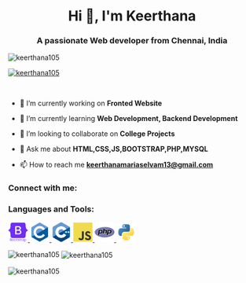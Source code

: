 <h1 align="center">Hi 👋, I'm Keerthana</h1>
<h3 align="center">A passionate Web developer from Chennai, India</h3>

<p align="left"> <img src="https://komarev.com/ghpvc/?username=keerthana105&label=Profile%20views&color=0e75b6&style=flat" alt="keerthana105" /> </p>

<p align="left"> <a href="https://github.com/ryo-ma/github-profile-trophy"><img src="https://github-profile-trophy.vercel.app/?username=keerthana105" alt="keerthana105" /></a> </p>

<p align="left"> <a href="https://twitter.com/" target="blank"><img src="https://img.shields.io/twitter/follow/?logo=twitter&style=for-the-badge" alt="" /></a> </p>

- 🔭 I’m currently working on **Fronted Website**

- 🌱 I’m currently learning **Web Development, Backend Development**

- 👯 I’m looking to collaborate on **College Projects**

- 💬 Ask me about **HTML,CSS,JS,BOOTSTRAP,PHP,MYSQL**

- 📫 How to reach me **keerthanamariaselvam13@gmail.com**

<h3 align="left">Connect with me:</h3>
<p align="left">
</p>

<h3 align="left">Languages and Tools:</h3>
<p align="left"> <a href="https://getbootstrap.com" target="_blank" rel="noreferrer"> <img src="https://raw.githubusercontent.com/devicons/devicon/master/icons/bootstrap/bootstrap-plain-wordmark.svg" alt="bootstrap" width="40" height="40"/> </a> <a href="https://www.cprogramming.com/" target="_blank" rel="noreferrer"> <img src="https://raw.githubusercontent.com/devicons/devicon/master/icons/c/c-original.svg" alt="c" width="40" height="40"/> </a> <a href="https://www.w3schools.com/cpp/" target="_blank" rel="noreferrer"> <img src="https://raw.githubusercontent.com/devicons/devicon/master/icons/cplusplus/cplusplus-original.svg" alt="cplusplus" width="40" height="40"/> </a> <a href="https://developer.mozilla.org/en-US/docs/Web/JavaScript" target="_blank" rel="noreferrer"> <img src="https://raw.githubusercontent.com/devicons/devicon/master/icons/javascript/javascript-original.svg" alt="javascript" width="40" height="40"/> </a> <a href="https://www.php.net" target="_blank" rel="noreferrer"> <img src="https://raw.githubusercontent.com/devicons/devicon/master/icons/php/php-original.svg" alt="php" width="40" height="40"/> </a> <a href="https://www.python.org" target="_blank" rel="noreferrer"> <img src="https://raw.githubusercontent.com/devicons/devicon/master/icons/python/python-original.svg" alt="python" width="40" height="40"/> </a> </p>

<p><img align="left" src="https://github-readme-stats.vercel.app/api/top-langs?username=keerthana105&show_icons=true&locale=en&layout=compact" alt="keerthana105" /></p>

<p>&nbsp;<img align="center" src="https://github-readme-stats.vercel.app/api?username=keerthana105&show_icons=true&locale=en" alt="keerthana105" /></p>

<p><img align="center" src="https://github-readme-streak-stats.herokuapp.com/?user=keerthana105&" alt="keerthana105" /></p>
